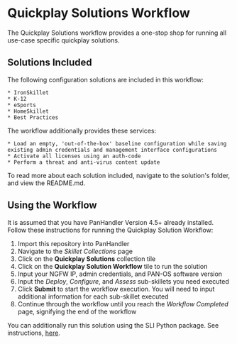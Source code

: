 # Quickplay Solutions Workflow

The Quickplay Solutions workflow provides a one-stop shop for running all use-case specific 
quickplay solutions.

## Solutions Included

The following configuration solutions are included in this workflow:

    * IronSkillet
    * K-12 
    * eSports
    * HomeSkillet
    * Best Practices 

The workflow additionally provides these services:

    * Load an empty, 'out-of-the-box' baseline configuration while saving existing admin credentials and management interface configurations
    * Activate all licenses using an auth-code
    * Perform a threat and anti-virus content update

To read more about each solution included, navigate to the solution's folder, and view
the README.md.

## Using the Workflow

It is assumed that you have PanHandler Version 4.5+ already installed. Follow these instructions for running the Quickplay Solution Workflow:

1. Import this repository into PanHandler
2. Navigate to the *Skillet Collections* page 
3. Click on the **Quickplay Solutions** collection tile
4. Click on the **Quickplay Solution Workflow** tile to run the solution
5. Input your NGFW IP, admin credentials, and PAN-OS software version
6. Input the *Deploy*, *Configure*, and *Assess* sub-skillets you need executed
7. Click **Submit** to start the workflow execution. You will need to input additional information for each sub-skillet executed
8. Continue through the workflow until you reach the *Workflow Completed* page, signifying the end of the workflow

You can additionally run this solution using the SLI Python package. See instructions, [here](https://pypi.org/project/sli/).